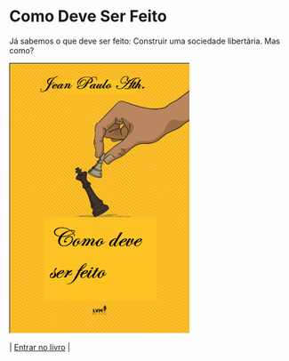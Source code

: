 # Como Deve Ser Feito
Já sabemos o que deve ser feito: Construir uma sociedade libertária. Mas como?

![AltText](https://github.com/JeanPaulo-Eletron/Como_Deve_Ser_Feito/blob/master/capa.png)

| [Entrar no livro](Sumário.md) |
